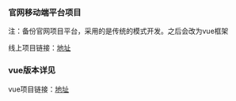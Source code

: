 ### 官网移动端平台项目

注：备份官网项目平台，采用的是传统的模式开发。之后会改为vue框架

线上项目链接：[地址](http://h5.g2.cn)

### vue版本详见

vue项目链接：[地址](https://github.com/yufengji/g2_h5)


